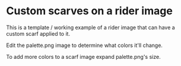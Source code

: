 # Custom scarves on a rider image
This is a template / working example of a rider image that can have a custom scarf applied to it.  

Edit the palette.png image to determine what colors it'll change.  

To add more colors to a scarf image expand palette.png's size.
